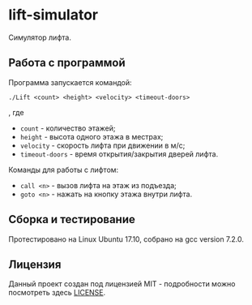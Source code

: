 # lift-simulator
Симулятор лифта.

## Работа с программой
Программа запускается командой:
```
./Lift <count> <height> <velocity> <timeout-doors>
```
, где
* `count` - количество этажей;
* `height` - высота одного этажа в местрах;
* `velocity` - скорость лифта при движении в м/с;
* `timeout-doors` - время открытия/закрытия дверей лифта.

Команды для работы с лифтом:
* `call <n>` - вызов лифта на этаж из подъезда;
* `goto <n>` - нажать на кнопку этажа внутри лифта.

## Сборка и тестирование
Протестировано на Linux Ubuntu 17.10, собрано на gcc version 7.2.0.

## Лицензия
Данный проект создан под лицензией MIT - подробности можно посмотреть здесь [LICENSE](https://github.com/drobyshev/lift-simulator/blob/master/LICENSE).
